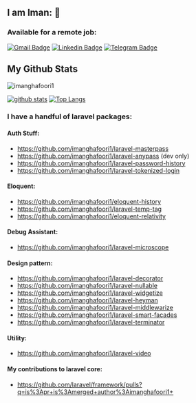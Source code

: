 ## I am Iman: 👋

### Available for a remote job:
[![Gmail Badge](https://img.shields.io/badge/-imanghafoori1@gmail.com-c14438?style=flat&logo=Gmail&logoColor=white&link=mailto:imanghafoori1@gmail.com)](mailto:imanghafoori1@gmail.com)
[![Linkedin Badge](https://img.shields.io/badge/-Iman%20Ghafoori-0072b1?style=flat&logo=Linkedin&logoColor=white&link=https://linkedin.com/in/iman-ghafoori/)](https://linkedin.com/in/iman-ghafoori/) 
[![Telegram Badge](https://img.shields.io/badge/-Telegram-blue?style=flat&logo=telegram&logoColor=white&link=https://t.me/imanghafoori/)](https://t.me/imanghafoori/)
</p>

## My Github Stats

<p align=left> <img src=https://komarev.com/ghpvc/?username=imanghafoori1 alt=imanghafoori1 /> </p>

[![github stats](https://github-readme-stats.vercel.app/api?username=imanghafoori1)](https://github.com/anuraghazra/github-readme-stats)
[![Top Langs](https://github-readme-stats.vercel.app/api/top-langs/?username=imanghafoori1&layout=compact)](https://github.com/imanghafoori1/github-readme-stats)

### I have a handful of laravel packages:

#### Auth Stuff:
- https://github.com/imanghafoori1/laravel-masterpass
- https://github.com/imanghafoori1/laravel-anypass      (dev only)
- https://github.com/imanghafoori1/laravel-password-history
- https://github.com/imanghafoori1/laravel-tokenized-login

#### Eloquent:
- https://github.com/imanghafoori1/eloquent-history
- https://github.com/imanghafoori1/laravel-temp-tag
- https://github.com/imanghafoori1/eloquent-relativity

#### Debug Assistant:
- https://github.com/imanghafoori1/laravel-microscope

#### Design pattern:
- https://github.com/imanghafoori1/laravel-decorator
- https://github.com/imanghafoori1/laravel-nullable
- https://github.com/imanghafoori1/laravel-widgetize
- https://github.com/imanghafoori1/laravel-heyman
- https://github.com/imanghafoori1/laravel-middlewarize
- https://github.com/imanghafoori1/laravel-smart-facades
- https://github.com/imanghafoori1/laravel-terminator

#### Utility:
- https://github.com/imanghafoori1/laravel-video

#### My contributions to laravel core:
- https://github.com/laravel/framework/pulls?q=is%3Apr+is%3Amerged+author%3Aimanghafoori1+
